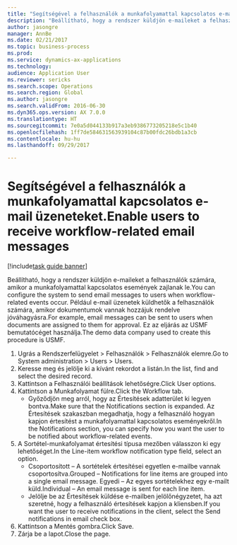 ```yaml
--- 
title: "Segítségével a felhasználók a munkafolyamattal kapcsolatos e-mail üzeneteket."
description: "Beállítható, hogy a rendszer küldjön e-maileket a felhasználók számára, amikor a munkafolyamattal kapcsolatos események zajlanak le."
author: jasongre
manager: AnnBe
ms.date: 02/21/2017
ms.topic: business-process
ms.prod: 
ms.service: dynamics-ax-applications
ms.technology: 
audience: Application User
ms.reviewer: sericks
ms.search.scope: Operations
ms.search.region: Global
ms.author: jasongre
ms.search.validFrom: 2016-06-30
ms.dyn365.ops.version: AX 7.0.0
ms.translationtype: HT
ms.sourcegitcommit: 7e0a5d044133b917a3eb9386773205218e5c1b40
ms.openlocfilehash: 1ff7de584631563939104c87b00fdc26bdb1a3cb
ms.contentlocale: hu-hu
ms.lasthandoff: 09/29/2017

---
```

# <a name="enable-users-to-receive-workflow-related-email-messages"></a><span data-ttu-id="9735f-103">Segítségével a felhasználók a munkafolyamattal kapcsolatos e-mail üzeneteket.</span><span class="sxs-lookup"><span data-stu-id="9735f-103">Enable users to receive workflow-related email messages</span></span>

[!include[task guide banner](../../includes/task-guide-banner.md)]

<span data-ttu-id="9735f-104">Beállítható, hogy a rendszer küldjön e-maileket a felhasználók számára, amikor a munkafolyamattal kapcsolatos események zajlanak le.</span><span class="sxs-lookup"><span data-stu-id="9735f-104">You can configure the system to send email messages to users when workflow-related events occur.</span></span> <span data-ttu-id="9735f-105">Például e-mail üzenetek küldhetők a felhasználók számára, amikor dokumentumok vannak hozzájuk rendelve jóváhagyásra.</span><span class="sxs-lookup"><span data-stu-id="9735f-105">For example, email messages can be sent to users when documents are assigned to them for approval.</span></span> <span data-ttu-id="9735f-106">Ez az eljárás az USMF bemutatócéget használja.</span><span class="sxs-lookup"><span data-stu-id="9735f-106">The demo data company used to create this procedure is USMF.</span></span>

1. <span data-ttu-id="9735f-107">Ugrás a Rendszerfelügyelet > Felhasználók > Felhasználók elemre.</span><span class="sxs-lookup"><span data-stu-id="9735f-107">Go to System administration > Users > Users.</span></span>
2. <span data-ttu-id="9735f-108">Keresse meg és jelölje ki a kívánt rekordot a listán.</span><span class="sxs-lookup"><span data-stu-id="9735f-108">In the list, find and select the desired record.</span></span>
3. <span data-ttu-id="9735f-109">Kattintson a Felhasználói beállítások lehetőségre.</span><span class="sxs-lookup"><span data-stu-id="9735f-109">Click User options.</span></span>
4. <span data-ttu-id="9735f-110">Kattintson a Munkafolyamat fülre.</span><span class="sxs-lookup"><span data-stu-id="9735f-110">Click the Workflow tab.</span></span>
    * <span data-ttu-id="9735f-111">Győződjön meg arról, hogy az Értesítések adatterület ki legyen bontva.</span><span class="sxs-lookup"><span data-stu-id="9735f-111">Make sure that the Notifications section is expanded.</span></span>     <span data-ttu-id="9735f-112">Az Értesítések szakaszban megadhatja, hogy a felhasználó hogyan kapjon értesítést a munkafolyamattal kapcsolatos eseményekről.</span><span class="sxs-lookup"><span data-stu-id="9735f-112">In the Notifications section, you can specify how you want the user to be notified about workflow-related events.</span></span>  
5. <span data-ttu-id="9735f-113">A Sortétel-munkafolyamat értesítési típusa mezőben válasszon ki egy lehetőséget.</span><span class="sxs-lookup"><span data-stu-id="9735f-113">In the Line-item workflow notification type field, select an option.</span></span>
    * <span data-ttu-id="9735f-114">Csoportosított – A sortételek értesítései egyetlen e-mailbe vannak csoportosítva.</span><span class="sxs-lookup"><span data-stu-id="9735f-114">Grouped – Notifications for line items are grouped into a single email message.</span></span>    <span data-ttu-id="9735f-115">Egyedi – Az egyes sortételekhez egy e-mailt küld.</span><span class="sxs-lookup"><span data-stu-id="9735f-115">Individual – An email message is sent for each line item.</span></span>  
    * <span data-ttu-id="9735f-116">Jelölje be az Értesítések küldése e-mailben jelölőnégyzetet, ha azt szeretné, hogy a felhasználó értesítések kapjon a kliensben.</span><span class="sxs-lookup"><span data-stu-id="9735f-116">If you want the user to receive notifications in the client, select the Send notifications in email check box.</span></span>  
6. <span data-ttu-id="9735f-117">Kattintson a Mentés gombra.</span><span class="sxs-lookup"><span data-stu-id="9735f-117">Click Save.</span></span>
7. <span data-ttu-id="9735f-118">Zárja be a lapot.</span><span class="sxs-lookup"><span data-stu-id="9735f-118">Close the page.</span></span>


